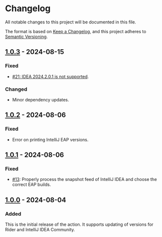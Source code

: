 <!--
SPDX-FileCopyrightText: 2024 Friedrich von Never <friedrich@fornever.me>

SPDX-License-Identifier: MIT
-->

Changelog
=========

All notable changes to this project will be documented in this file.

The format is based on [Keep a Changelog](https://keepachangelog.com/en/1.0.0/), and this project adheres to [Semantic Versioning](https://semver.org/spec/v2.0.0.html).

## [1.0.3] - 2024-08-15
### Fixed
- [#21: IDEA 2024.2.0.1 is not supported](https://github.com/ForNeVeR/intellij-updater/issues/21).

### Changed
- Minor dependency updates.

## [1.0.2] - 2024-08-06
### Fixed
- Error on printing IntelliJ EAP versions.

## [1.0.1] - 2024-08-06
### Fixed
- [#13](https://github.com/ForNeVeR/intellij-updater/issues/13): Properly process the snapshot feed of IntelliJ IDEA and choose the correct EAP builds.

## [1.0.0] - 2024-08-04
### Added
This is the initial release of the action. It supports updating of versions for Rider and IntelliJ IDEA Community.

[1.0.0]: https://github.com/ForNeVeR/intellij-updater/releases/tag/v1.0.0
[1.0.1]: https://github.com/ForNeVeR/intellij-updater/compare/v1.0.0...v1.0.1
[1.0.2]: https://github.com/ForNeVeR/intellij-updater/compare/v1.0.1...v1.0.2
[1.0.3]: https://github.com/ForNeVeR/intellij-updater/compare/v1.0.2...v1.0.3
[Unreleased]: https://github.com/ForNeVeR/intellij-updater/compare/v1.0.3...HEAD
